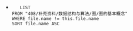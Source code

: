 *   
    ```dataview
	   LIST
	FROM "408/补充资料/数据结构与算法/图/图的基本概念"
	WHERE file.name != this.file.name
	SORT file.name ASC
    ```
